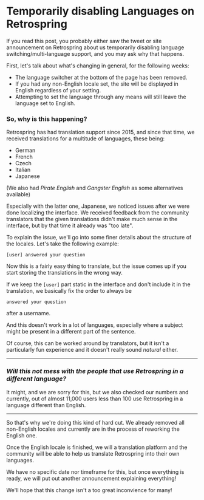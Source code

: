 # Temporarily disabling Languages on Retrospring

If you read this post, you probably either saw the tweet or site announcement on Retrospring about us temporarily disabling language switching/multi-language support, and you may ask why that happens.

<!--more-->

First, let's talk about what's changing in general, for the following weeks:

* The language switcher at the bottom of the page has been removed.
* If you had any non-English locale set, the site will be displayed in English regardless of your setting.
* Attempting to set the language through any means will still leave the language set to English.

### So, why is this happening?

Retrospring has had translation support since 2015, and since that time, we received translations for a multitude of languages, these being:

* German
* French
* Czech
* Italian
* Japanese

(We also had _Pirate English_ and _Gangster English_ as some alternatives available)

Especially with the latter one, Japanese, we noticed issues after we were done localizing the interface. We received feedback from the community translators that the given translations didn't make much sense in the interface, but by that time it already was "too late".

To explain the issue, we'll go into some finer details about the structure of the locales. Let's take the following example:

```
[user] answered your question
```

Now this is a fairly easy thing to translate, but the issue comes up if you start storing the translations in the wrong way.

If we keep the `[user]` part static in the interface and don't include it in the translation, we basically fix the order to always be

```
answered your question
```

after a username.

And this doesn't work in a lot of languages, especially where a subject might be present in a different part of the sentence.

Of course, this can be worked around by translators, but it isn't a particularly fun experience and it doesn't really sound _natural_ either.

----

### _Will this not mess with the people that use Retrospring in a different language?_

It might, and we are sorry for this, but we also checked our numbers and currently, out of almost 11,000 users less than 100 use Retrospring in a language different than English.

----

So that's why we're doing this kind of hard cut. We already removed all non-English locales and currently are in the process of reworking the English one.

Once the English locale is finished, we will a translation platform and the community will be able to help us translate Retrospring into their own languages.

We have no specific date nor timeframe for this, but once everything is ready, we will put out another announcement explaining everything!

We'll hope that this change isn't a too great inconvience for many!